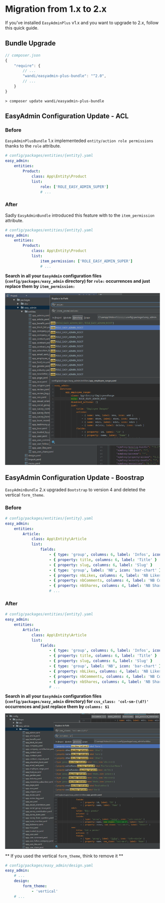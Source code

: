 # Migration from 1.x to 2.x

If you've installed `EasyAdminPlus` v1.x and you want to upgrade to 2.x, follow this quick guide.

## Bundle Upgrade

```js
// composer.json
{    
    "require": {
        // ...
        "wandi/easyadmin-plus-bundle": "^2.0",
        // ...
    }
}
```

```shell
> composer update wandi/easyadmin-plus-bundle
```

## EasyAdmin Configuration Update - ACL

### Before

`EasyAdminPlusBundle` 1.x implementeded `entity/action role permissions` thanks to the `role` attribute.

```yaml
# config/packages/entities/{entity}.yaml
easy_admin:
    entities:
        Product:
            class: App\Entity\Product
            list:
                role: ['ROLE_EASY_ADMIN_SUPER']
                # ...
```

### After

Sadly `EasyAdminBundle` introduced this feature with to the `item_permission` attribute.

```yaml
# config/packages/entities/{entity}.yaml
easy_admin:
    entities:
        Product:
            class: App\Entity\Product
            list:
                item_permission: ['ROLE_EASY_ADMIN_SUPER']
                # ...
```
**Search in all your `EasyAdmin` configuration files (`config/packages/easy_admin` directory) for `role:` occurrences and just replace them by `item_permission:`**

<p align="center">
    <img src="images/upgrade-1-to-2-acl.png" align="center" alt="PhpStorm Replace" />
</p>

## EasyAdmin Configuration Update - Boostrap

`EasyAdminBundle` 2.x upgraded `Bootstrap` to version 4 and deleted the vertical `form_theme`.

### Before

```yaml
# config/packages/entities/{entity}.yaml
easy_admin:
    entities:
        Article:
            class: App\Entity\Article
            list:
                fields: 
                    - { type: 'group', columns: 6, label: 'Infos', icon: 'info-circle' }
                    - { property: title, columns: 6, label: 'Title' }
                    - { property: slug, columns: 6, label: 'Slug' }
                    - { type: 'group', label: 'NB', icon: 'bar-chart' }
                    - { property: nbLikes, columns: 4, label: 'NB Likes', type_options: { disabled: true } }
                    - { property: nbComments, columns: 4, label: 'NB Comments', type_options: { disabled: true } }
                    - { property: nbShares, columns: 4, label: 'NB Shares', type_options: { disabled: true } }
                    # ...
```

### After

```yaml
# config/packages/entities/{entity}.yaml
easy_admin:
    entities:
        Article:
            class: App\Entity\Article
            list:
                fields: 
                    - { type: 'group', columns: 6, label: 'Infos', icon: 'info-circle' }
                    - { property: title, columns: 6, label: 'Title' }
                    - { property: slug, columns: 6, label: 'Slug' }
                    - { type: 'group', label: 'NB', icon: 'bar-chart' }
                    - { property: nbLikes, columns: 4, label: 'NB Likes', type_options: { disabled: true } }
                    - { property: nbComments, columns: 4, label: 'NB Comments', type_options: { disabled: true } }
                    - { property: nbShares, columns: 4, label: 'NB Shares', type_options: { disabled: true } }
                    # ...
```

**Search in all your `EasyAdmin` configuration files (`config/packages/easy_admin` directory) for `css_class: 'col-sm-(\d?)'` occurrences and just replace them by `columns: $1`**

<p align="center">
    <img src="images/upgrade-1-to-2-bootstrap.png" align="center" alt="PhpStorm Replace" />
</p>

** If you used the vertical `form_theme`, think to remove it **

```yaml
# config/packages/easy_admin/design.yaml
easy_admin:
    # ...
    design:
        form_theme:
            - 'vertical'
    # ...
```

